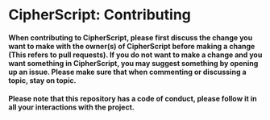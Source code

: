 # CipherScript: Contributing

#### When contributing to CipherScript, please first discuss the change you want to make with the owner(s) of CipherScript before making a change (This refers to pull requests). If you do not want to make a change and you want something in CipherScript, you may suggest something by opening up an issue. Please make sure that when commenting or discussing a topic, stay on topic.

#### Please note that this repository has a code of conduct, please follow it in all your interactions with the project.
